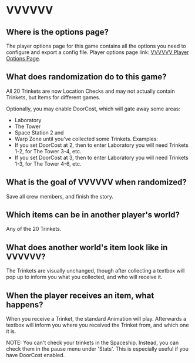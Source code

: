 # VVVVVV

## Where is the options page?

The player options page for this game contains all the options you need to configure and export a config file. Player
options page link: [VVVVVV Player Options Page](../player-options).

## What does randomization do to this game?
All 20 Trinkets are now Location Checks and may not actually contain Trinkets, but Items for different games.

Optionally, you may enable DoorCost, which will gate away some areas:
- Laboratory
- The Tower
- Space Station 2 and
- Warp Zone
until you've collected some Trinkets.
Examples:
- If you set DoorCost at 2, then to enter Laboratory you will need Trinkets 1-2, for The Tower 3-4, etc.
- If you set DoorCost at 3, then to enter Laboratory you will need Trinkets 1-3, for The Tower 4-6, etc.

## What is the goal of VVVVVV when randomized?
Save all crew members, and finish the story.

## Which items can be in another player's world?
Any of the 20 Trinkets.

## What does another world's item look like in VVVVVV?
The Trinkets are visually unchanged, though after collecting a textbox will pop up to inform you what you collected,
and who will receive it.

## When the player receives an item, what happens?
When you receive a Trinket, the standard Animation will play. Afterwards a textbox will inform you where
you received the Trinket from, and which one it is.

NOTE: You can't check your trinkets in the Spaceship. Instead, you can check them in the pause menu under 'Stats'.
This is especially useful if you have DoorCost enabled.